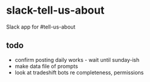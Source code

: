 # slack-tell-us-about

Slack app for #tell-us-about

## todo

-   confirm posting daily works - wait until sunday-ish
-   make data file of prompts
-   look at tradeshift bots re completeness, permissions
